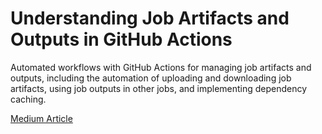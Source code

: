 # Understanding Job Artifacts and Outputs in GitHub Actions
Automated workflows with GitHub Actions for managing job artifacts and outputs, including the automation of uploading and downloading job artifacts, using job outputs in other jobs, and implementing dependency caching.

[Medium Article](https://medium.com/@leshaan99/understanding-job-artifacts-and-outputs-in-github-actions-61159f7f9fad)
